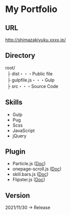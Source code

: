 # My Portfolio

## URL
<http://shimazakiyuku.xxxx.jp/>

## Directory
root/  
&ensp;├ dist・・・Public file  
&ensp;├ gulpfile.js・・・Gulp  
&ensp;├ src・・・Source Code
## Skills
* Gulp
* Pug
* Scss
* JavaScript
* jQuery

## Plugin
* Particle.js ([Doc](https://github.com/VincentGarreau/particles.js/))
* onepage-scroll.js ([Doc](https://github.com/peachananr/onepage-scroll))
* skill.bars.js ([Doc](https://github.com/umarwebdeveloper/jquery-css-skills-bar))
* Flipster.js ([Doc](https://github.com/drien/jquery-flipster))

## Version
2021/11/30 → Release